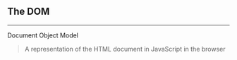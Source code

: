 ## The DOM
---
Document Object Model
> A representation of the HTML document in JavaScript in the browser

